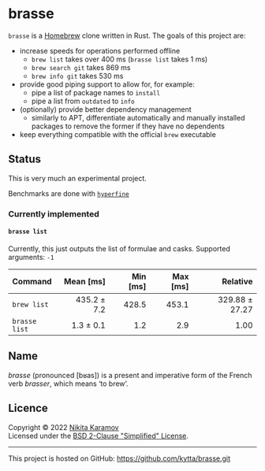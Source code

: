 # brasse

`brasse` is a [Homebrew] clone written in Rust. The goals of this project are:

- increase speeds for operations performed offline
  - `brew list` takes over 400 ms (`brasse list` takes 1 ms)
  - `brew search git` takes 869 ms
  - `brew info git` takes 530 ms
- provide good piping support to allow for, for example:
  - pipe a list of package names to `install`
  - pipe a list from `outdated` to `info`
- (optionally) provide better dependency management
  - similarly to APT, differentiate automatically and manually installed
    packages to remove the former if they have no dependents
- keep everything compatible with the official `brew` executable

## Status

This is very much an experimental project.

Benchmarks are done with [`hyperfine`][hyperfine]

### Currently implemented

#### `brasse list`

Currently, this just outputs the list of formulae and casks.
Supported arguments: `-1`

| Command       |   Mean [ms] | Min [ms] | Max [ms] |       Relative |
| :------------ |------------:|---------:|---------:|---------------:|
| `brew list`   | 435.2 ± 7.2 |    428.5 |    453.1 | 329.88 ± 27.27 |
| `brasse list` |   1.3 ± 0.1 |      1.2 |      2.9 |           1.00 |

## Name

_brasse_ (pronounced \[bʁas\]) is a present and imperative form of the French
verb _brasser_, which means ‘to brew’.

## Licence

Copyright © 2022 [Nikita Karamov]\
Licensed under the [BSD 2-Clause "Simplified" License].

---

This project is hosted on GitHub: <https://github.com/kytta/brasse.git>

[bsd 2-clause "simplified" license]: https://spdx.org/licenses/BSD-2-Clause.html
[homebrew]: https://brew.sh/
[hyperfine]: https://github.com/sharkdp/hyperfine
[nikita karamov]: https://www.kytta.dev/
